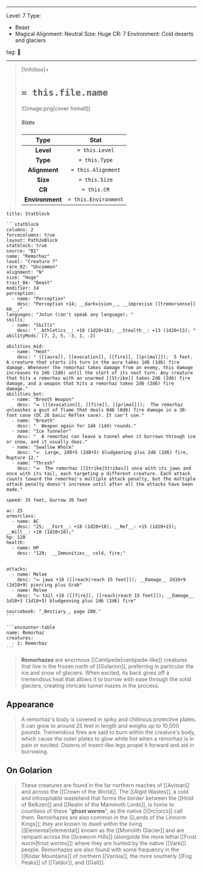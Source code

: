 
---


Level: 7
Type:
- Beast
- Magical
Alignment: Neutral
Size: Huge
CR: 7
Environment: Cold deserts and glaciers


tag: 👹

---

> [!infobox]+
> #  `= this.file.name`
> ![[image.png|cover hsmall]]
> ##### Stats
> Type | Stat |
> :---:|:---:|
> **Level** | `= this.Level` |
> **Type** | `= this.Type` |
> **Alignment** | `= this.Alignment` |
> **Size** | `= this.Size` |
> **CR** | `= this.CR` |
> **Environment** | `= this.Environment` |




````ad-info
title: Statblock

```statblock
columns: 2
forcecolumns: true
layout: Path2eBlock
statblock: true
source: "B1"
name: "Remorhaz"
level: "Creature 7"
rare_02: "Uncommon"
alignment: "N"
size: "Huge"
trait_04: "Beast"
modifier: 14
perception:
  - name: "Perception"
    desc: "Perception +14; __darkvision__, __imprecise [[tremorsense]] 60__;"
languages: "Jotun (can't speak any language); "
skills:
  - name: "Skills"
    desc: "__Athletics__: +18 (1d20+18); __Stealth__: +13 (1d20+13); "
abilityMods: [7, 2, 5, -3, 1, -2]

abilities_mid:
  - name: "Heat"
    desc: " ([[aura]], [[evocation]], [[fire]], [[primal]]);  5 feet. A creature that starts its turn in the aura takes 1d6 (1d6) fire damage. Whenever the remorhaz takes damage from an enemy, this damage increases to 2d6 (2d6) until the start of its next turn. Any creature that hits a remorhaz with an unarmed [[Strike]] takes 2d6 (2d6) fire damage, and a weapon that hits a remorhaz takes 2d6 (2d6) fire damage."
abilities_bot:
  - name: "Breath Weapon"
    desc: "⬺ ([[evocation]], [[fire]], [[primal]]);  The remorhaz unleashes a gout of flame that deals 8d6 (8d6) fire damage in a 30-foot cone (DC 26 basic Reflex save). It can't use."
  - name: "Breath"
    desc: "  Weapon again for 1d4 (1d4) rounds."
  - name: "Ice Tunneler"
    desc: "  A remorhaz can leave a tunnel when it burrows through ice or snow, and it usually does."
  - name: "Swallow Whole"
    desc: "⬻  Large, 2d8+5 (2d8+5) bludgeoning plus 2d6 (2d6) fire, Rupture 12."
  - name: "Thrash"
    desc: "⬺  The remorhaz [[Strike|Strikes]] once with its jaws and once with its tail, each targeting a different creature. Each attack counts toward the remorhaz's multiple attack penalty, but the multiple attack penalty doesn't increase until after all the attacks have been made."

speed: 35 feet, burrow 30 feet

ac: 25
armorclass:
  - name: AC
    desc: "25; __Fort__: +18 (1d20+18); __Ref__: +15 (1d20+15); __Will__: +10 (1d20+10);"
hp: 120
health:
  - name: HP
    desc: "120;  __Immunities__ cold, fire;"


attacks:
  - name: Melee
    desc: "⬻ jaws +18 ([[reach|reach 15 feet]]); __Damage__ 2d10+9 (2d10+9) piercing plus Grab"
  - name: Melee
    desc: "⬻ tail +18 ([[fire]], [[reach|reach 15 feet]]); __Damage__ 1d10+3 (1d10+3) bludgeoning plus 2d6 (2d6) fire"

sourcebook: "_Bestiary_, page 280."
```

```encounter-table
name: Remorhaz
creatures:
  - 1: Remorhaz
```

````



> **Remorhazes** are enormous [[Centipede|centipede-like]] creatures that live in the frozen north of [[Golarion]], preferring in particular the ice and snow of glaciers. When excited, its back gives off a tremendous heat that allows it to burrow with ease through the solid glaciers, creating intricate tunnel mazes in the process.


## Appearance

> A remorhaz's body is covered in spiky and chitinous protective plates. It can grow to around 25 feet in length and weighs up to 10,000 pounds. Tremendous fires are said to burn within the creature's body, which cause the outer plates to glow white hot when a remorhaz is in pain or excited. Dozens of insect-like legs propel it forward and aid in burrowing.


## On Golarion

> These creatures are found in the far northern reaches of [[Avistan]] and across the [[Crown of the World]]. The [[Algid Wastes]], a cold and inhospitable wasteland that forms the border between the [[Hold of Belkzen]] and [[Realm of the Mammoth Lords]], is home to countless of these "**ghost worms**", as the native [[Orc|orcs]] call them. Remorhazes are also common in the [[Lands of the Linnorm Kings]]; they are known to dwell within the living [[Elemental|elemental]] known as the [[Monolith Glacier]] and are rampant across the [[Iceworm Hills]] (alongside the more lethal [[Frost worm|frost worms]]) where they are hunted by the native [[Varki]] people. Remorhazes are also found with some frequency in the [[Kodar Mountains]] of northern [[Varisia]], the more southerly [[Fog Peaks]] of [[Taldor]], and [[Galt]].










